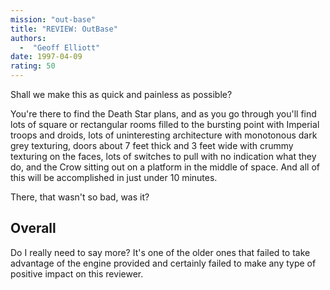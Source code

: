 ```yaml
---
mission: "out-base"
title: "REVIEW: OutBase"
authors: 
  -  "Geoff Elliott"
date: 1997-04-09
rating: 50
---
```


Shall we make this as quick and painless as possible?

You're there to find the Death Star plans, and as you go through you'll find lots of square or rectangular rooms filled to the bursting point with Imperial troops and droids, lots of uninteresting architecture with monotonous dark grey texturing, doors about 7 feet thick and 3 feet wide with crummy texturing on the faces, lots of switches to pull with no indication what they do, and the Crow sitting out on a platform in the middle of space. And all of this will be accomplished in just under 10 minutes.

There, that wasn't so bad, was it?

## Overall

Do I really need to say more? It's one of the older ones that failed to take advantage of the engine provided and certainly failed to make any type of positive impact on this reviewer.